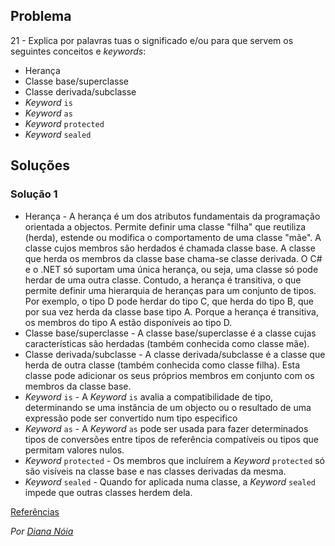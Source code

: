 ## Problema

21 - Explica por palavras tuas o significado e/ou para que servem os seguintes
conceitos e _keywords_:

* Herança
* Classe base/superclasse
* Classe derivada/subclasse
* _Keyword_ `is`
* _Keyword_ `as`
* _Keyword_ `protected`
* _Keyword_ `sealed`

## Soluções

### Solução 1

* Herança - A herança é um dos atributos fundamentais da programação orientada
a objectos. Permite definir uma classe "filha" que reutiliza (herda), estende
ou modifica o comportamento de uma classe "mãe". A classe cujos membros são
herdados é chamada classe base. A classe que herda os membros da classe base
chama-se classe derivada.
O C# e o .NET só suportam uma única herança, ou seja, uma classe só pode
herdar de uma outra classe. Contudo, a herança é transitiva, o que permite
definir uma hierarquia de heranças para um conjunto de tipos. Por exemplo, o
tipo D pode herdar do tipo C, que herda do tipo B, que por sua vez herda da
classe base tipo A. Porque a herança é transitiva, os membros do tipo A estão
disponíveis ao tipo D.
* Classe base/superclasse - A classe base/superclasse é a classe cujas
características são herdadas (também conhecida como classe mãe).
* Classe derivada/subclasse - A classe derivada/subclasse é a classe que herda
de outra classe (também conhecida como classe filha). Esta classe pode
adicionar os seus próprios membros em conjunto com os membros da classe base.
* _Keyword_ `is` - A _Keyword_ `is` avalia a compatibilidade de tipo,
determinando se uma instância de um objecto ou o resultado de uma expressão
pode ser convertido num tipo especifico
* _Keyword_ `as` - A _Keyword_ `as` pode ser usada para fazer determinados
tipos de conversões entre tipos de referência compatíveis ou tipos que
permitam valores nulos.
* _Keyword_ `protected` - Os membros que incluírem a _Keyword_ `protected` só
são visíveis na classe base e nas classes derivadas da mesma.
* _Keyword_ `sealed` - Quando for aplicada numa classe, a _Keyword_ `sealed`
impede que outras classes herdem dela.

[Referências](https://docs.microsoft.com/pt-br/dotnet/csharp/language-reference/keywords/)

*Por [Diana Nóia](https://github.com/DianaNoia)*